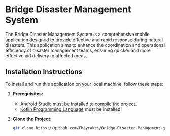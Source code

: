 # Bridge Disaster Management System

The Bridge Disaster Management System is a comprehensive mobile application designed to provide effective and rapid response during natural disasters. This application aims to enhance the coordination and operational efficiency of disaster management teams, ensuring quicker and more effective aid delivery to affected areas.

## Installation Instructions

To install and run this application on your local machine, follow these steps:

1. **Prerequisites**:
   - [Android Studio](https://developer.android.com/studio) must be installed to compile the project.
   - [Kotlin Programming Language](https://kotlinlang.org/docs/tutorials/getting-started.html) must be installed.

2. **Clone the Project**:
   ```sh
   git clone https://github.com/Fbayrakci/Bridge-Disaster-Management.git



